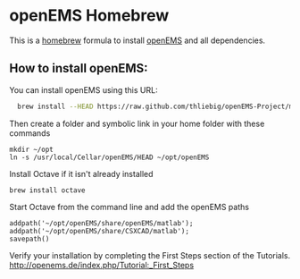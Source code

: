 openEMS Homebrew
================

This is a [homebrew](http://brew.sh) formula to install [openEMS](http://openEMS.de) and all dependencies.

How to install openEMS:
-----------------------

You can install openEMS using this URL:
```bash
  brew install --HEAD https://raw.github.com/thliebig/openEMS-Project/master/brew/openEMS.rb
```

Then create a folder and symbolic link in your home folder with these commands

```
mkdir ~/opt
ln -s /usr/local/Cellar/openEMS/HEAD ~/opt/openEMS
```

Install Octave if it isn't already installed

```
brew install octave
```

Start Octave from the command line and add the openEMS paths

```
addpath('~/opt/openEMS/share/openEMS/matlab');
addpath('~/opt/openEMS/share/CSXCAD/matlab');
savepath()
```

Verify your installation by completing the First Steps section of the Tutorials. http://openems.de/index.php/Tutorial:_First_Steps
